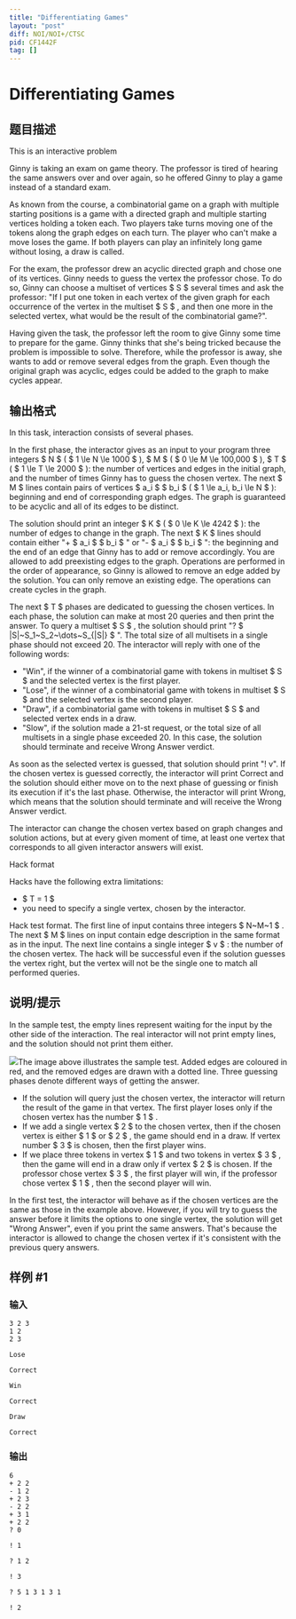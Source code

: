 ```yaml
---
title: "Differentiating Games"
layout: "post"
diff: NOI/NOI+/CTSC
pid: CF1442F
tag: []
---
```


# Differentiating Games

## 题目描述

This is an interactive problem

Ginny is taking an exam on game theory. The professor is tired of hearing the same answers over and over again, so he offered Ginny to play a game instead of a standard exam.

As known from the course, a combinatorial game on a graph with multiple starting positions is a game with a directed graph and multiple starting vertices holding a token each. Two players take turns moving one of the tokens along the graph edges on each turn. The player who can't make a move loses the game. If both players can play an infinitely long game without losing, a draw is called.

For the exam, the professor drew an acyclic directed graph and chose one of its vertices. Ginny needs to guess the vertex the professor chose. To do so, Ginny can choose a multiset of vertices $ S $ several times and ask the professor: "If I put one token in each vertex of the given graph for each occurrence of the vertex in the multiset $ S $ , and then one more in the selected vertex, what would be the result of the combinatorial game?".

Having given the task, the professor left the room to give Ginny some time to prepare for the game. Ginny thinks that she's being tricked because the problem is impossible to solve. Therefore, while the professor is away, she wants to add or remove several edges from the graph. Even though the original graph was acyclic, edges could be added to the graph to make cycles appear.

## 输出格式

In this task, interaction consists of several phases.

In the first phase, the interactor gives as an input to your program three integers $ N $ ( $ 1 \le N \le 1000 $ ), $ M $ ( $ 0 \le M \le 100\,000 $ ), $ T $ ( $ 1 \le T \le 2000 $ ): the number of vertices and edges in the initial graph, and the number of times Ginny has to guess the chosen vertex. The next $ M $ lines contain pairs of vertices $ a_i $ $ b_i $ ( $ 1 \le a_i, b_i \le N $ ): beginning and end of corresponding graph edges. The graph is guaranteed to be acyclic and all of its edges to be distinct.

The solution should print an integer $ K $ ( $ 0 \le K \le 4242 $ ): the number of edges to change in the graph. The next $ K $ lines should contain either "+ $ a_i $ $ b_i $ " or "- $ a_i $ $ b_i $ ": the beginning and the end of an edge that Ginny has to add or remove accordingly. You are allowed to add preexisting edges to the graph. Operations are performed in the order of appearance, so Ginny is allowed to remove an edge added by the solution. You can only remove an existing edge. The operations can create cycles in the graph.

The next $ T $ phases are dedicated to guessing the chosen vertices. In each phase, the solution can make at most 20 queries and then print the answer. To query a multiset $ S $ , the solution should print "? $ |S|~S_1~S_2~\dots~S_{|S|} $ ". The total size of all multisets in a single phase should not exceed 20. The interactor will reply with one of the following words:

- "Win", if the winner of a combinatorial game with tokens in multiset $ S $ and the selected vertex is the first player.
- "Lose", if the winner of a combinatorial game with tokens in multiset $ S $ and the selected vertex is the second player.
- "Draw", if a combinatorial game with tokens in multiset $ S $ and selected vertex ends in a draw.
- "Slow", if the solution made a 21-st request, or the total size of all multisets in a single phase exceeded 20. In this case, the solution should terminate and receive Wrong Answer verdict.

As soon as the selected vertex is guessed, that solution should print "! v". If the chosen vertex is guessed correctly, the interactor will print Correct and the solution should either move on to the next phase of guessing or finish its execution if it's the last phase. Otherwise, the interactor will print Wrong, which means that the solution should terminate and will receive the Wrong Answer verdict.

The interactor can change the chosen vertex based on graph changes and solution actions, but at every given moment of time, at least one vertex that corresponds to all given interactor answers will exist.

Hack format

Hacks have the following extra limitations:

- $ T = 1 $
- you need to specify a single vertex, chosen by the interactor.

Hack test format. The first line of input contains three integers $ N~M~1 $ . The next $ M $ lines on input contain edge description in the same format as in the input. The next line contains a single integer $ v $ : the number of the chosen vertex. The hack will be successful even if the solution guesses the vertex right, but the vertex will not be the single one to match all performed queries.

## 说明/提示

In the sample test, the empty lines represent waiting for the input by the other side of the interaction. The real interactor will not print empty lines, and the solution should not print them either.

 ![](https://cdn.luogu.com.cn/upload/vjudge_pic/CF1442F/f2f6efedb4a37677a5766dce2221c59e4c411cb4.png)The image above illustrates the sample test. Added edges are coloured in red, and the removed edges are drawn with a dotted line. Three guessing phases denote different ways of getting the answer.

- If the solution will query just the chosen vertex, the interactor will return the result of the game in that vertex. The first player loses only if the chosen vertex has the number $ 1 $ .
- If we add a single vertex $ 2 $ to the chosen vertex, then if the chosen vertex is either $ 1 $ or $ 2 $ , the game should end in a draw. If vertex number $ 3 $ is chosen, then the first player wins.
- If we place three tokens in vertex $ 1 $ and two tokens in vertex $ 3 $ , then the game will end in a draw only if vertex $ 2 $ is chosen. If the professor chose vertex $ 3 $ , the first player will win, if the professor chose vertex $ 1 $ , then the second player will win.

In the first test, the interactor will behave as if the chosen vertices are the same as those in the example above. However, if you will try to guess the answer before it limits the options to one single vertex, the solution will get "Wrong Answer", even if you print the same answers. That's because the interactor is allowed to change the chosen vertex if it's consistent with the previous query answers.

## 样例 #1

### 输入

```
3 2 3
1 2
2 3

Lose

Correct

Win

Correct

Draw

Correct
```

### 输出

```
6
+ 2 2
- 1 2
+ 2 3
- 2 2
+ 3 1
+ 2 2
? 0

! 1

? 1 2

! 3

? 5 1 3 1 3 1

! 2
```

